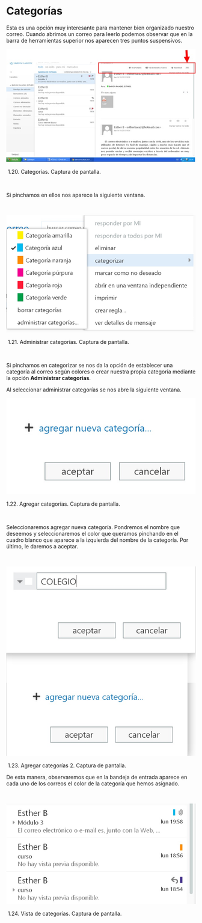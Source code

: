 
# Categorías

Esta es una opción muy interesante para mantener bien organizado nuestro correo. Cuando abrimos un correo para leerlo podemos observar que en la barra de herramientas superior nos aparecen tres puntos suspensivos.


![](img/correo13.jpg)

 1.20. Categorías. Captura de pantalla.

 

Si pinchamos en ellos nos aparece la siguiente ventana.

 


![](img/correo14.jpg)

 1.21. Administrar categorías. Captura de pantalla.

 

Si pinchamos en categorizar se nos da la opción de establecer una categoría al correo según colores o crear nuestra propia categoría mediante la opción **Administrar categorías**.

Al seleccionar administrar categorías se nos abre la siguiente ventana.


![](img/correo15.jpg)

1.22. Agregar categorías. Captura de pantalla.

 

Seleccionaremos agregar nueva categoría. Pondremos el nombre que deseemos y seleccionaremos el color que queramos pinchando en el cuadro blanco que aparece a la izquierda del nombre de la categoría. Por último, le daremos a aceptar.

 


![](img/correo16.jpg)

 1.23. Agregar categorías 2. Captura de pantalla.

De esta manera, observaremos que en la bandeja de entrada aparece en cada uno de los correos el color de la categoría que hemos asignado.

 


![](img/correo17.jpg)

 1.24. Vista de categorías. Captura de pantalla.

 

